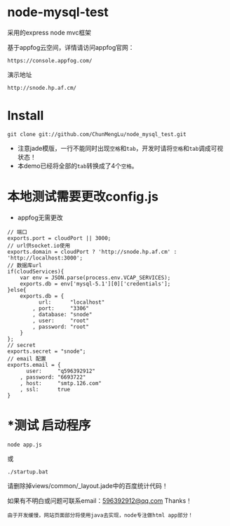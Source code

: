 # node-mysql-test
采用的express node mvc框架

基于appfog云空间，详情请访问appfog官网：
```
https://console.appfog.com/
```
演示地址
```
http://snode.hp.af.cm/
```

# Install
```
git clone git://github.com/ChunMengLu/node_mysql_test.git
```
* 注意jade模版，一行不能同时出现`空格`和`tab`，开发时请将`空格`和`tab`调成可视状态！
* 本demo已经将全部的`tab`转换成了4个`空格`。

# 本地测试需要更改config.js
* appfog无需更改

```
// 端口
exports.port = cloudPort || 3000;
// url供socket.io使用
exports.domain = cloudPort ? 'http://snode.hp.af.cm' : 'http://localhost:3000';
// 数据库url
if(cloudServices){
    var env = JSON.parse(process.env.VCAP_SERVICES);
    exports.db = env['mysql-5.1'][0]['credentials'];
}else{
    exports.db = {
          url:      "localhost"
        , port:     "3306"
        , database: "snode"
        , user:     "root"
        , password: "root"
    }
};
// secret
exports.secret = "snode";
// email 配置
exports.email = {
      user:     "q596392912"
    , password: "6693722"
    , host:     "smtp.126.com"
    , ssl:      true
}
```

# *测试 启动程序
```
node app.js
```
或
```
./startup.bat 
```

请删除掉views/common/_layout.jade中的百度统计代码！

如果有不明白或问题可联系email：596392912@qq.com Thanks！

```
由于开发缓慢，网站页面部分将使用java去实现，node专注做html app部分！
```
